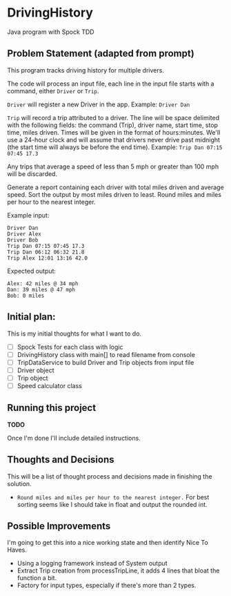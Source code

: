 # DrivingHistory
Java program with Spock TDD

## Problem Statement (adapted from prompt)

This program tracks driving history for multiple drivers.

The code will process an input file, each line in the input file starts with a command, either ```Driver``` or ```Trip```.

```Driver``` will register a new Driver in the app. Example: `Driver Dan`

```Trip``` will record a trip attributed to a driver. The line will be space delimited with the following fields: the command (Trip), driver name, start time, stop time, miles driven. Times will be given in the format of hours:minutes. We'll use a 24-hour clock and will assume that drivers never drive past midnight (the start time will always be before the end time). Example: `Trip Dan 07:15 07:45 17.3`

Any trips that average a speed of less than 5 mph or greater than 100 mph will be discarded.

Generate a report containing each driver with total miles driven and average speed. Sort the output by most miles driven to least. Round miles and miles per hour to the nearest integer.

Example input:

```
Driver Dan
Driver Alex
Driver Bob
Trip Dan 07:15 07:45 17.3
Trip Dan 06:12 06:32 21.8
Trip Alex 12:01 13:16 42.0
```

Expected output:

```
Alex: 42 miles @ 34 mph
Dan: 39 miles @ 47 mph
Bob: 0 miles
```

## Initial plan:
This is my initial thoughts for what I want to do.
- [ ] Spock Tests for each class with logic
- [ ] DrivingHistory class with main[] to read filename from console
- [ ] TripDataService to build Driver and Trip objects from input file
- [ ] Driver object
- [ ] Trip object
- [ ] Speed calculator class

## Running this project
**TODO**

Once I'm done I'll include detailed instructions.

## Thoughts and Decisions

This will be a list of thought process and decisions made in finishing the solution.

- `Round miles and miles per hour to the nearest integer.` 
For best sorting seems like I should take in float and output the rounded int.



## Possible Improvements

I'm going to get this into a nice working state and then identify Nice To Haves.

- Using a logging framework instead of System output
- Extract Trip creation from processTripLine, it adds 4 lines that bloat the function a bit.
- Factory for input types, especially if there's more than 2 types. 